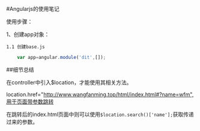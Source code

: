 #Angularjs的使用笔记

使用步骤：

1、创建app对象：

    1.1 创建base.js   
``` JavaScript
    var app=angular.module('dit',[]);
```
    

##细节总结

在controller中引入$location，才能使用其相关方法。

location.href="http://www.wangfanming.top/html/index.html#?name=wfm",用于页面带参数跳转

在跳转后的index.html页面中则可以使用`$location.search()['name'];`获取传递过来的参数。
